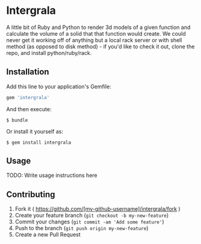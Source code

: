 # Intergrala

A little bit of Ruby and Python to render 3d models of a given function and calculate the volume of a solid that that function would create. We could never get it working off of anything but a local rack server or with shell method (as opposed to disk method) - if you'd like to check it out, clone the repo, and install python/ruby/rack.

## Installation

Add this line to your application's Gemfile:

```ruby
gem 'intergrala'
```

And then execute:

    $ bundle

Or install it yourself as:

    $ gem install intergrala

## Usage

TODO: Write usage instructions here

## Contributing

1. Fork it ( https://github.com/[my-github-username]/intergrala/fork )
2. Create your feature branch (`git checkout -b my-new-feature`)
3. Commit your changes (`git commit -am 'Add some feature'`)
4. Push to the branch (`git push origin my-new-feature`)
5. Create a new Pull Request
